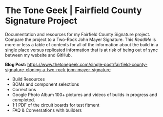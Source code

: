 # The Tone Geek | Fairfield County Signature Project
Documentation and resources for my Fairfield County Signature project. Compare the project to a Two-Rock John Mayer Signature. This *ReadMe* is more or less a table of contents for all of the information about the build in a single place versus replicated information that is at risk of being out of sync between my website and GitHub.

**Blog Post:** https://www.thetonegeek.com/single-post/fairfield-county-signature-cloning-a-two-rock-jonn-mayer-signature
- Build Resources
- BOMs and component selections
- Corrections
- Google Photo Album 100+ pictures and videos of builds in progress and completed.
- 1:1 PDF of the circuit boards for test fitment
- FAQ & Conversations with builders

